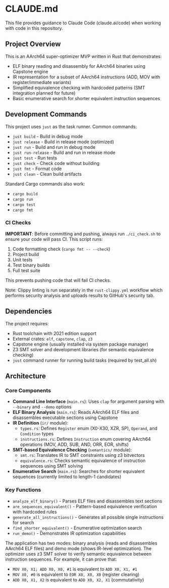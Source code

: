 # CLAUDE.md

This file provides guidance to Claude Code (claude.ai/code) when working with code in this repository.

## Project Overview

This is an AArch64 super-optimizer MVP written in Rust that demonstrates:
- ELF binary reading and disassembly for AArch64 binaries using Capstone engine
- IR representation for a subset of AArch64 instructions (ADD, MOV with register/immediate variants)
- Simplified equivalence checking with hardcoded patterns (SMT integration planned for future)
- Basic enumerative search for shorter equivalent instruction sequences

## Development Commands

This project uses `just` as the task runner. Common commands:

- `just build` - Build in debug mode
- `just release` - Build in release mode (optimized)
- `just run` - Build and run in debug mode
- `just run-release` - Build and run in release mode
- `just test` - Run tests
- `just check` - Check code without building
- `just fmt` - Format code
- `just clean` - Clean build artifacts

Standard Cargo commands also work:
- `cargo build`
- `cargo run`
- `cargo test`
- `cargo fmt`

### CI Checks

**IMPORTANT**: Before committing and pushing, always run `./ci_check.sh` to ensure your code will pass CI. This script runs:
1. Code formatting check (`cargo fmt -- --check`)
2. Project build
3. Unit tests
4. Test binary builds
5. Full test suite

This prevents pushing code that will fail CI checks.

Note: Clippy linting is run separately in the `rust-clippy.yml` workflow which performs security analysis and uploads results to GitHub's security tab.

## Dependencies

The project requires:
- Rust toolchain with 2021 edition support
- External crates: `elf`, `capstone`, `clap`, `z3`
- Capstone engine (usually installed via system package manager)
- Z3 SMT solver and development libraries (for semantic equivalence checking)
- `just` command runner for running build tasks (required by test_all.sh)

## Architecture

### Core Components

- **Command Line Interface** (`main.rs`): Uses `clap` for argument parsing with `--binary` and `--demo` options
- **ELF Binary Analysis** (`main.rs`): Reads AArch64 ELF files and disassembles executable sections using Capstone
- **IR Definition** (`ir/` module): 
  - `types.rs`: Defines `Register` enum (X0-X30, XZR, SP), `Operand`, and `Condition` types
  - `instructions.rs`: Defines `Instruction` enum covering AArch64 operations (MOV, ADD, SUB, AND, ORR, EOR, shifts)
- **SMT-based Equivalence Checking** (`semantics/` module):
  - `smt.rs`: Translates IR to SMT constraints using z3 bitvectors
  - `equivalence.rs`: Checks semantic equivalence of instruction sequences using SMT solving
- **Enumerative Search** (`main.rs`): Searches for shorter equivalent sequences (currently limited to length-1 candidates)

### Key Functions

- `analyze_elf_binary()` - Parses ELF files and disassembles text sections
- `are_sequences_equivalent()` - Pattern-based equivalence verification with hardcoded rules
- `generate_all_instructions()` - Generates all possible single instructions for search
- `find_shorter_equivalent()` - Enumerative optimization search
- `run_demo()` - Demonstrates IR optimization capabilities

The application has two modes: binary analysis (reads and disassembles AArch64 ELF files) and demo mode (shows IR-level optimization). The optimizer uses z3 SMT solver to verify semantic equivalence between instruction sequences. For example, it can prove that:
- `MOV X0, X1; ADD X0, X0, #1` is equivalent to `ADD X0, X1, #1`
- `MOV X0, #0` is equivalent to `EOR X0, X0, X0` (register clearing)
- `ADD X0, X1, X2` is equivalent to `ADD X0, X2, X1` (commutativity)